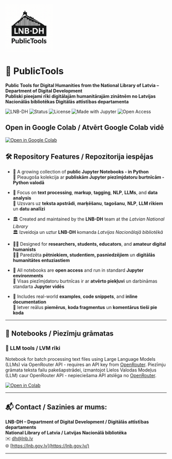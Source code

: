 <img src="https://github.com/LNB-DH/PublicTools/blob/main/img/logo/PublicTools_Logo_1024x1024.png?raw=true" alt="LNB-DH Public Tools logo" width="150"/>

# 📘 PublicTools

**Public Tools for Digital Humanities from the National Library of Latvia – Department of Digital Development**  
**Publiski pieejami rīki digitālajām humanitārajām zinātnēm no Latvijas Nacionālās bibliotēkas Digitālās attīstības departamenta**

![LNB-DH](https://img.shields.io/badge/org-LNB--DH-black)
![Status](https://img.shields.io/badge/status-active-brightgreen)
![License](https://img.shields.io/github/license/LNB-DH/PublicTools)
![Made with Jupyter](https://img.shields.io/badge/Made%20with-Jupyter-orange)
![Open Access](https://img.shields.io/badge/access-open-blue)

## Open in Google Colab / Atvērt Google Colab vidē

[![Open in Google Colab](https://colab.research.google.com/assets/colab-badge.svg)](https://colab.research.google.com/github/LNB-DH/PublicTools/tree/main/notebooks)


## 🛠️ Repository Features / Repozitorija iespējas

- 📂 A growing collection of **public Jupyter Notebooks - in Python**  
  📂 Pieaugoša kolekcija ar **publiskām Jupyter piezīmjdatoru burtnīcām - Python valodā**

- 🧠 Focus on **text processing**, **markup**, **tagging**, **NLP**, **LLMs**, and **data analysis**  
  🧠 Uzsvars uz **teksta apstrādi**, **marķēšanu**, **tagošanu**, **NLP**, **LLM rīkiem** un **datu analīzi**

- 🏛️ Created and maintained by the **LNB-DH** team at the *Latvian National Library*  
  🏛️ Izveidoja un uztur **LNB-DH** komanda *Latvijas Nacionālajā bibliotēkā*

- 👩‍🎓 Designed for **researchers, students, educators**, and **amateur digital humanists**  
  👩‍🎓 Paredzēta **pētniekiem, studentiem, pasniedzējiem** un **digitālās humanitātes entuziastiem**

- 🧰 All notebooks are **open access** and run in standard **Jupyter environments**  
  🧰 Visas piezīmjdatoru burtnīcas ir ar **atvērto piekļuvi** un darbināmas standarta **Jupyter vidēs**

- 📜 Includes real-world **examples**, **code snippets**, and **inline documentation**  
  📜 Ietver reālus **piemērus**, **koda fragmentus** un **komentārus tieši pie koda**

---

## 📓 Notebooks / Piezīmju grāmatas

### 🤖 LLM tools / LVM rīki

Notebook for batch processing text files using Large Language Models (LLMs) via OpenRouter API - requires an API key from [OpenRouter](https://openrouter.ai/).
Piezīmju grāmata teksta failu pakešapstrādei, izmantojot Lielos Valodas Modeļus (LLM) caur OpenRouter API - nepieciešama API atslēga no [OpenRouter](https://openrouter.ai/).

[![Open in Colab](https://colab.research.google.com/assets/colab-badge.svg)](https://colab.research.google.com/github/LNB-DH/PublicTools/blob/main/notebooks/llm/batch_processing.ipynb)



---

## 📬 **Contact / Sazinies ar mums:**  
**LNB-DH – Department of Digital Development / Digitālās attīstības departaments**  
**National Library of Latvia / Latvijas Nacionālā bibliotēka**  
✉️ [dh@lnb.lv](mailto:dh@lnb.lv)  
🌐 [https://lnb.gov.lv](https://lnb.gov.lv/)

---



